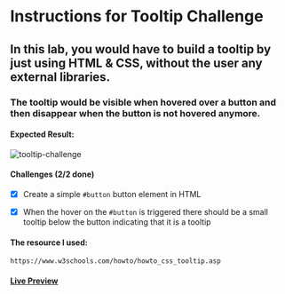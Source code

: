 # Instructions for Tooltip Challenge

## In this lab, you would have to build a tooltip by just using HTML & CSS, without the user any external libraries.

### The tooltip would be visible when hovered over a button and then disappear when the button is not hovered anymore.

#### Expected Result:

![tooltip-challenge](https://github.com/selimbiber/30Day30Project-HTML5-CSS3-Challenges/assets/117529414/5719858a-53af-4604-855c-1878e7a25ac2)

#### Challenges (2/2 done)

- [x] Create a simple `#button` button element in HTML

- [x] When the hover on the `#button` is triggered there should be a small tooltip below the button indicating that it is a tooltip

#### The resource I used: 

    https://www.w3schools.com/howto/howto_css_tooltip.asp

#### [Live Preview](https://htmlpreview.github.io/?https://github.com/selimbiber/30Day30Project-HTML5-CSS3-Challenges/blob/main/Day09-tooltip-challenge/index.html)
